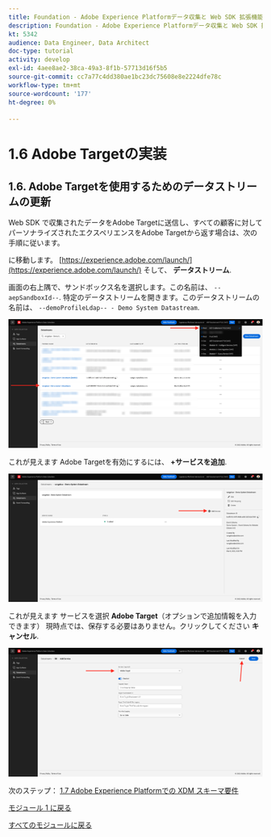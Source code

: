 ```yaml
---
title: Foundation - Adobe Experience Platformデータ収集と Web SDK 拡張機能の設定 — Adobe Targetの実装
description: Foundation - Adobe Experience Platformデータ収集と Web SDK 拡張機能の設定 — Adobe Targetの実装
kt: 5342
audience: Data Engineer, Data Architect
doc-type: tutorial
activity: develop
exl-id: 4aee8ae2-38ca-49a3-8f1b-57713d16f5b5
source-git-commit: cc7a77c4dd380ae1bc23dc75608e8e2224dfe78c
workflow-type: tm+mt
source-wordcount: '177'
ht-degree: 0%

---
```


# 1.6 Adobe Targetの実装

## 1.6. Adobe Targetを使用するためのデータストリームの更新

Web SDK で収集されたデータをAdobe Targetに送信し、すべての顧客に対してパーソナライズされたエクスペリエンスをAdobe Targetから返す場合は、次の手順に従います。

に移動します。 [https://experience.adobe.com/launch/](https://experience.adobe.com/launch/) そして、 **データストリーム**.

画面の右上隅で、サンドボックス名を選択します。この名前は、 `--aepSandboxId--`. 特定のデータストリームを開きます。このデータストリームの名前は、 `--demoProfileLdap-- - Demo System Datastream`.

![左側のナビゲーションで Edge 設定アイコンをクリックします。](./images/edgeconfig1b.png)

これが見えます Adobe Targetを有効にするには、 **+サービスを追加**.

![AEP デバッガー](./images/aa2.png)

これが見えます サービスを選択 **Adobe Target**（オプションで追加情報を入力できます） 現時点では、保存する必要はありません。クリックしてください **キャンセル**.

![AEP デバッガー](./images/at1.png)

次のステップ： [1.7 Adobe Experience Platformでの XDM スキーマ要件](./ex7.md)

[モジュール 1 に戻る](./data-ingestion-launch-web-sdk.md)

[すべてのモジュールに戻る](./../../overview.md)
